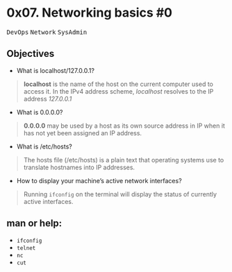 # 0x07. Networking basics #0
<kbd>DevOps</kbd> <kbd>Network</kbd> <kbd>SysAdmin</kbd>

## Objectives
* What is localhost/127.0.0.1?
> **localhost** is the name of the host on the current computer used to access it. In the IPv4 address scheme, *localhost* resolves to the IP address *127.0.0.1*
* What is 0.0.0.0?
> **0.0.0.0** may be used by a host as its own source address in IP when it has not yet been assigned an IP address.
* What is /etc/hosts?
> The hosts file (/etc/hosts) is a plain text that operating systems use to translate hostnames into IP addresses.
* How to display your machine’s active network interfaces?
> Running `ifconfig` on the terminal will display the status of currently active interfaces.

## man or help:
* `ifconfig`
* `telnet`
* `nc`
* `cut`
